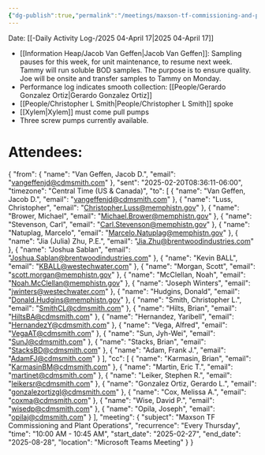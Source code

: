 ```yaml
---
{"dg-publish":true,"permalink":"/meetings/maxson-tf-commissioning-and-plant-operations-17-april-2025/","noteIcon":"","created":"2025-05-20T09:18:16.564-05:00"}
---
```


Date: [[-Daily Activity Log-/2025 04-April 17\|2025 04-April 17]]

- [[Information Heap/Jacob Van Geffen\|Jacob Van Geffen]]: Sampling pauses for this week, for unit maintenance, to resume next week. Tammy will run soluble BOD samples. The purpose is to ensure quality. Joe will be onsite and transfer samples to Tammy on Monday.
- Performance log indicates smooth collection: [[People/Gerardo Gonzalez Ortiz\|Gerardo Gonzalez Ortiz]]
- [[People/Christopher L Smith\|People/Christopher L Smith]] spoke
- [[Xylem\|Xylem]] must come pull pumps
- Three screw pumps currently available.




# Attendees:
{
  "from": {
    "name": "Van Geffen, Jacob D.",
    "email": "vangeffenjd@cdmsmith.com"
  },
  "sent": "2025-02-20T08:36:11-06:00",
  "timezone": "Central Time (US & Canada)",
  "to": [
    { "name": "Van Geffen, Jacob D.", "email": "vangeffenjd@cdmsmith.com" },
    { "name": "Luss, Christopher", "email": "Christopher.Luss@memphistn.gov" },
    { "name": "Brower, Michael", "email": "Michael.Brower@memphistn.gov" },
    { "name": "Stevenson, Carl", "email": "Carl.Stevenson@memphistn.gov" },
    { "name": "Natuplag, Marcelo", "email": "Marcelo.Natuplag@memphistn.gov" },
    { "name": "Jia (Julia) Zhu, P.E.", "email": "Jia.Zhu@brentwoodindustries.com" },
    { "name": "Joshua Sablan", "email": "Joshua.Sablan@brentwoodindustries.com" },
    { "name": "Kevin BALL", "email": "KBALL@westechwater.com" },
    { "name": "Morgan, Scott", "email": "scott.morgan@memphistn.gov" },
    { "name": "McClellan, Noah", "email": "Noah.McClellan@memphistn.gov" },
    { "name": "Joseph Winters", "email": "jwinters@westechwater.com" },
    { "name": "Hudgins, Donald", "email": "Donald.Hudgins@memphistn.gov" },
    { "name": "Smith, Christopher L.", "email": "SmithCL@cdmsmith.com" },
    { "name": "Hilts, Brian", "email": "HiltsBA@cdmsmith.com" },
    { "name": "Hernandez, Yaribell", "email": "HernandezY@cdmsmith.com" },
    { "name": "Vega, Alfred", "email": "VegaAT@cdmsmith.com" },
    { "name": "Sun, Jyh-Wei", "email": "SunJ@cdmsmith.com" },
    { "name": "Stacks, Brian", "email": "StacksBD@cdmsmith.com" },
    { "name": "Adam, Frank J.", "email": "AdamFJ@cdmsmith.com" }
  ],
  "cc": [
    { "name": "Karmasin, Brian", "email": "KarmasinBM@cdmsmith.com" },
    { "name": "Martin, Eric T.", "email": "martinet@cdmsmith.com" },
    { "name": "Leiker, Stephen R.", "email": "leikersr@cdmsmith.com" },
    { "name": "Gonzalez Ortiz, Gerardo L.", "email": "gonzalezortizgl@cdmsmith.com" },
    { "name": "Cox, Melissa A.", "email": "coxma@cdmsmith.com" },
    { "name": "Wise, David P.", "email": "wisedp@cdmsmith.com" },
    { "name": "Opila, Joseph", "email": "opilaj@cdmsmith.com" }
  ],
  "meeting": {
    "subject": "Maxson TF Commissioning and Plant Operations",
    "recurrence": "Every Thursday",
    "time": "10:00 AM - 10:45 AM",
    "start_date": "2025-02-27",
    "end_date": "2025-08-28",
    "location": "Microsoft Teams Meeting"
  }
}

